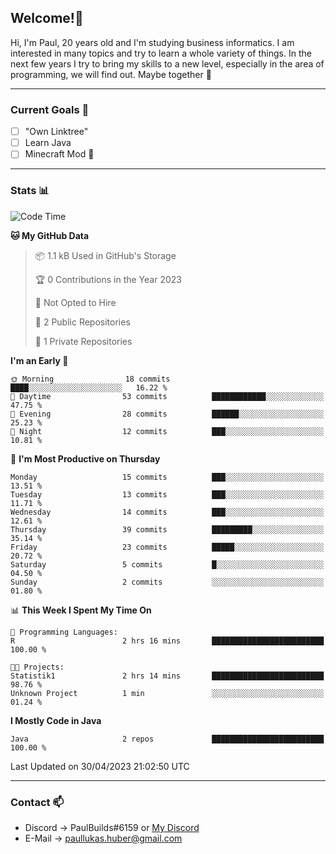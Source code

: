 ## Welcome!👋

Hi, I'm Paul, 20 years old and I'm studying business informatics. I am interested in many topics and try to learn a whole variety of things. In the next few years I try to bring my skills to a new level, especially in the area of programming, we will find out.
Maybe together 🤙

---
### Current Goals 🥅

- [ ] "Own Linktree"
- [ ] Learn Java
- [ ] Minecraft Mod 👀

---
### Stats 📊

<!--START_SECTION:waka-->
![Code Time](http://img.shields.io/badge/Code%20Time-63%20hrs%2010%20mins-blue)

**🐱 My GitHub Data** 

> 📦 1.1 kB Used in GitHub's Storage 
 > 
> 🏆 0 Contributions in the Year 2023
 > 
> 🚫 Not Opted to Hire
 > 
> 📜 2 Public Repositories 
 > 
> 🔑 1 Private Repositories 
 > 
**I'm an Early 🐤** 

```text
🌞 Morning                18 commits          ████░░░░░░░░░░░░░░░░░░░░░   16.22 % 
🌆 Daytime                53 commits          ████████████░░░░░░░░░░░░░   47.75 % 
🌃 Evening                28 commits          ██████░░░░░░░░░░░░░░░░░░░   25.23 % 
🌙 Night                  12 commits          ███░░░░░░░░░░░░░░░░░░░░░░   10.81 % 
```
📅 **I'm Most Productive on Thursday** 

```text
Monday                   15 commits          ███░░░░░░░░░░░░░░░░░░░░░░   13.51 % 
Tuesday                  13 commits          ███░░░░░░░░░░░░░░░░░░░░░░   11.71 % 
Wednesday                14 commits          ███░░░░░░░░░░░░░░░░░░░░░░   12.61 % 
Thursday                 39 commits          █████████░░░░░░░░░░░░░░░░   35.14 % 
Friday                   23 commits          █████░░░░░░░░░░░░░░░░░░░░   20.72 % 
Saturday                 5 commits           █░░░░░░░░░░░░░░░░░░░░░░░░   04.50 % 
Sunday                   2 commits           ░░░░░░░░░░░░░░░░░░░░░░░░░   01.80 % 
```


📊 **This Week I Spent My Time On** 

```text
💬 Programming Languages: 
R                        2 hrs 16 mins       █████████████████████████   100.00 % 

🐱‍💻 Projects: 
Statistik1               2 hrs 14 mins       █████████████████████████   98.76 % 
Unknown Project          1 min               ░░░░░░░░░░░░░░░░░░░░░░░░░   01.24 % 
```

**I Mostly Code in Java** 

```text
Java                     2 repos             █████████████████████████   100.00 % 
```




 Last Updated on 30/04/2023 21:02:50 UTC
<!--END_SECTION:waka-->

---
### Contact 📫

* Discord -> PaulBuilds#6159 or [My Discord](https://discord.gg/7kq6UnB)
* E-Mail -> paullukas.huber@gmail.com
